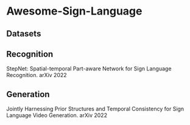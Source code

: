 # Awesome-Sign-Language


## Datasets 

## Recognition
StepNet: Spatial-temporal Part-aware Network for Sign Language Recognition. arXiv 2022

## Generation 
Jointly Harnessing Prior Structures and Temporal Consistency for Sign Language Video Generation. arXiv 2022
